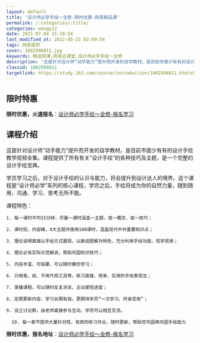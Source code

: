 ```yaml
---
layout: default
title: '设计师必学手绘～全修-限时优惠-网易精品课'
permalink: /:categories/:title/
categories: wangyi2
date: 2021-07-04 15:10:54
last_modified_at: 2022-05-23 02:09:54
tags: 网易提供
cover: 1002998011.jpg
keywords: 精选网课,网易云课堂,设计师必学手绘～全修
description: '这是针对设计师“动手能力”提升而开发的自学教材。是目前市面少有有的设计手绘教学视频全集。课程提供了所有有关“设计手绘”的'
classid: 1002998011
targetlink: https://study.163.com/course/introduction/1002998011.htm?share=1&shareId=1025206652&utm_campaign=share&utm_medium=iphoneShare&utm_source=&utm_u=1025206652
---
```


## 限时特惠

**限时优惠，火速报名**：[设计师必学手绘～全修-报名学习](https://study.163.com/course/introduction/1002998011.htm?share=1&shareId=1025206652&utm_campaign=share&utm_medium=iphoneShare&utm_source=&utm_u=1025206652)

## 课程介绍

这是针对设计师“动手能力”提升而开发的自学教材。是目前市面少有有的设计手绘教学视频全集。课程提供了所有有关“设计手绘”的各种技巧及主题，是一个完整的设计手绘宝典。

学员学习之后，对于设计手绘的认识与能力，将会提升到设计达人的境界。这个课程是“设计师必学”系列的核心课程，学完之后，手绘将成为你的自然力量，随到随用，沟通、学习、思考无所不能。



课程特色：

	1. 每一课时平均15分钟，尽量一课时涵盖一主题，或一概念、或一技巧；

	2. 课时短，内容精，4大主题共使用100课时，涵盖现代中外重要知识点；

	3. 理论说明直接以手绘方式展现，以画说图解为特色，充分利用手绘功能，现学现用；

	4. 理论必有实际示范解说，帮助巩固知识技巧；

	5. 内容丰富，可临摹、可以随时模仿学习；

	6. 只用笔、纸、不用尺规工具等，练习直接、简单、实用的手绘表现法；

	7. 录播课程，可以随时反复浏览，主动掌控进度；

	8. 定期更新内容，学习长期有效。更期待学员“一次学习、终身受用”；

	9. 设立讨论群，由老师直接参与互动，学员可以相互交流。

      10. 每一章节提供大量针对性、有效的练习作业，随时更新，帮助您巩固再巩固手绘能力

**限时优惠，报名地址**：[设计师必学手绘～全修-报名学习](https://study.163.com/course/introduction/1002998011.htm?share=1&shareId=1025206652&utm_campaign=share&utm_medium=iphoneShare&utm_source=&utm_u=1025206652)

